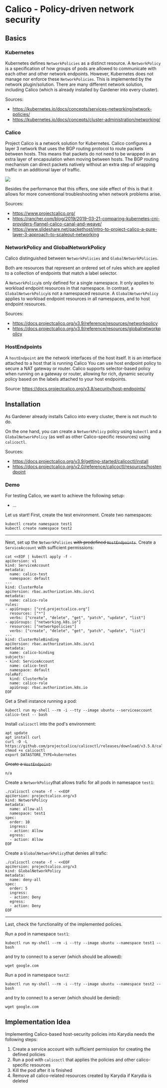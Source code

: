 # Calico - Policy-driven network security

## Basics

### Kubernetes
Kubernetes defines `NetworkPolicies` as a distinct resource. A `NetworkPolicy` is a specification of how groups of pods are allowed to communicate with each other and other network endpoints. However, Kubernetes does not manage nor enforce these `NetworkPolicies`. This is implemented by the network plugin/solution. There are many different network solution, including Calico (which is already installed by Gardener into every cluster).

Sources: 
- https://kubernetes.io/docs/concepts/services-networking/network-policies/
- https://kubernetes.io/docs/concepts/cluster-administration/networking/

### Calico
Project Calico is a network solution for Kubernetes. Calico configures a layer 3 network that uses the BGP routing protocol to route packets between hosts. This means that packets do not need to be wrapped in an extra layer of encapsulation when moving between hosts. The BGP routing mechanism can direct packets natively without an extra step of wrapping traffic in an additional layer of traffic.

![](../images/CalicoArchitecture.jpg)

Besides the performance that this offers, one side effect of this is that it allows for more conventional troubleshooting when network problems arise.

Sources: 
- https://www.projectcalico.org/
- https://rancher.com/blog/2019/2019-03-21-comparing-kubernetes-cni-providers-flannel-calico-canal-and-weave/
- https://www.slideshare.net/packethost/intro-to-project-calico-a-pure-layer-3-approach-to-scaleout-networking

### NetworkPolicy and GlobalNetworkPolicy
Calico distinguished between `NetworkPolicies` and `GlobalNetworkPolicies`.

Both are resources that represent an ordered set of rules which are applied to a collection of endpoints that match a label selector.

A `NetworkPolicy`is only defined for a single namespace. It only applies to workload endpoint resources in that namespace. In contrast, a `GlobalNetworkPolicy`is not a namespaced resource. A `GlobalNetworkPolicy` applies to workload endpoint resources in all namespaces, and to host endpoint resources. 

Sources:
- https://docs.projectcalico.org/v3.9/reference/resources/networkpolicy
- https://docs.projectcalico.org/v3.9/reference/resources/globalnetworkpolicy

### HostEndpoints
A `hostEndpoint` are the network interfaces of the host itself. It is an interface attached to a host that is running Calico You can use host endpoint policy to secure a NAT gateway or router. Calico supports selector-based policy when running on a gateway or router, allowing for rich, dynamic security policy based on the labels attached to your host endpoints.

Source: https://docs.projectcalico.org/v3.8/security/host-endpoints/

## Installation
As Gardener already installs Calico into every cluster, there is not much to do.

On the one hand, you can create a `NetworkPolicy` policy using `kubectl` and a `GlobalNetworkPolicy` (as well as other Calico-specific resources) using `calicoctl`.

Sources:
- https://docs.projectcalico.org/v3.9/getting-started/calicoctl/install
- https://docs.projectcalico.org/v2.0/reference/calicoctl/resources/hostendpoint

### Demo
For testing Calico, we want to achieve the following setup:
- ...

Let us start!
First, create the test environment.
Create two namespaces:
```
kubectl create namespace test1
kubectl create namespace test2
```

---

Next, set up the `NetworkPolicies` ~~with predefined `HostEndpoints`~~.
Create a `ServiceAccount` with sufficient permissions:
```
cat <<EOF | kubectl apply -f -
apiVersion: v1
kind: ServiceAccount
metadata:
  name: calico-test
  namespace: default
---
kind: ClusterRole
apiVersion: rbac.authorization.k8s.io/v1
metadata:
  name: calico-role
rules:
- apiGroups: ["crd.projectcalico.org"]
  resources: ["*"]
  verbs: ["create", "delete", "get", "patch", "update", "list"]
- apiGroups: ["networking.k8s.io"]
  resources: ["networkpolicies"]
  verbs: ["create", "delete", "get", "patch", "update", "list"]
---
kind: ClusterRoleBinding
apiVersion: rbac.authorization.k8s.io/v1
metadata:
  name: calico-binding
subjects:
- kind: ServiceAccount
  name: calico-test
  namespace: default
roleRef:
  kind: ClusterRole
  name: calico-role
  apiGroup: rbac.authorization.k8s.io
EOF
```


Get a Shell instance running a pod:
```
kubectl run my-shell --rm -i --tty --image ubuntu --serviceaccount calico-test -- bash
```

Install `calicoctl` into the pod's environment:
```
apt update
apt install curl
curl -O -L  https://github.com/projectcalico/calicoctl/releases/download/v3.5.8/calicoctl
chmod +x calicoctl
export DATASTORE_TYPE=kubernetes
```

~~Create a `HostEndpoint`:~~
```
n/a
```

Create a `NetworkPolicy`that allows trafic for all pods in namesapce `test1`:
```
./calicoctl create -f - <<EOF
apiVersion: projectcalico.org/v3
kind: NetworkPolicy
metadata:
  name: allow-all
  namespace: test1
spec:
  order: 10
  ingress:
  - action: Allow
  egress:
  - action: Allow
EOF
```

Create a `GlobalNetworkPolicy`that denies all trafic:
```
./calicoctl create -f - <<EOF
apiVersion: projectcalico.org/v3
kind: GlobalNetworkPolicy
metadata:
  name: deny-all
spec:
  order: 5
  ingress:
  - action: Deny
  egress:
  - action: Deny
EOF
```

---

Last, check the functionality of the implemented policies.

Run a pod in namespace `test1`:
```
kubectl run my-shell --rm -i --tty --image ubuntu --namespace test1 -- bash
```
and try to connect to a server (which should be allowed):
```
wget google.com
```

Run a pod in namespace `test2`:
```
kubectl run my-shell --rm -i --tty --image ubuntu --namespace test2 -- bash
```
and try to connect to a server (which should be denied):
```
wget google.com
```

## Implementation Idea
Implementing Calico-based host-security policies into Karydia needs the following steps:
1. Create a service account with sufficient permission for creating the defined policies
2. Run a pod with `calicoctl` that applies the policies and other calico-specific resources
3. Kill the pod after it is finished
4. Remove all calico-related resources created by Karydia if Karydia is deleted
